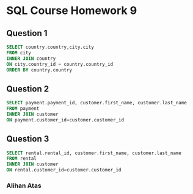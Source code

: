 # SQL Course Homework 9



## Question 1



```sql
SELECT country.country,city.city  
FROM city 
INNER JOIN country 
ON city.country_id = country.country_id 
ORDER BY country.country
```



## Question  2



```sql
SELECT payment.payment_id, customer.first_name, customer.last_name 
FROM payment 
INNER JOIN customer 
ON payment.customer_id=customer.customer_id
```



##  Question  3



```sql
SELECT rental.rental_id, customer.first_name, customer.last_name 
FROM rental 
INNER JOIN customer 
ON rental.customer_id=customer.customer_id
```

### 																																							Alihan Atas